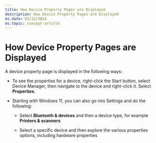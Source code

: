 ```yaml
---
title: How Device Property Pages are Displayed
description: How Device Property Pages are Displayed
ms.date: 03/12/2024
ms.topic: concept-article
---
```


# How Device Property Pages are Displayed


A device property page is displayed in the following ways:

-   To see the properties for a device, right-click the Start button, select Device Manager, then navigate to the device and right-click it. Select **Properties**.

-   Starting with Windows 11, you can also go into Settings and do the following:

    -   Select **Bluetooth & devices** and then a device type, for example **Printers & scanners**

    -   Select a specific device and then explore the various properties options, including hardware properties


